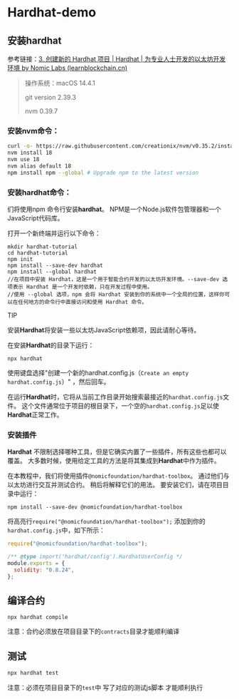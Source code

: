 # Hardhat-demo

## 安装hardhat

参考链接：[3. 创建新的 Hardhat 项目 | Hardhat | 为专业人士开发的以太坊开发环境 by Nomic Labs (learnblockchain.cn)](https://learnblockchain.cn/docs/hardhat/tutorial/creating-a-new-hardhat-project.html)

> 操作系统：macOS 14.4.1
>
> git version 2.39.3
>
> nvm 0.39.7

### 安装nvm命令：

```sh
curl -o- https://raw.githubusercontent.com/creationix/nvm/v0.35.2/install.sh | bash
nvm install 18
nvm use 18
nvm alias default 18
npm install npm --global # Upgrade npm to the latest version
```

### 安装hardhat命令：

们将使用npm 命令行安装**hardhat**。 NPM是一个Node.js软件包管理器和一个JavaScript代码库。

打开一个新终端并运行以下命令：

```shell
mkdir hardhat-tutorial 
cd hardhat-tutorial 
npm init
npm install --save-dev hardhat 
npm install --global hardhat
//在项目中安装 Hardhat，这是一个用于智能合约开发的以太坊开发环境。--save-dev 选项表示 Hardhat 是一个开发时依赖，只在开发过程中使用。
//使用 --global 选项，npm 会将 Hardhat 安装到你的系统中一个全局的位置，这样你可以在任何地方的命令行中直接访问和使用 Hardhat 命令。

```

TIP

安装**Hardhat**将安装一些以太坊JavaScript依赖项，因此请耐心等待。

在安装**Hardhat**的目录下运行：

```shell
npx hardhat
```

使用键盘选择"创建一个新的hardhat.config.js（`Create an empty hardhat.config.js`）" ，然后回车。

在运行**Hardhat**时，它将从当前工作目录开始搜索最接近的`hardhat.config.js`文件。 这个文件通常位于项目的根目录下，一个空的`hardhat.config.js`足以使**Hardhat**正常工作。

### 安装插件

**Hardhat** 不限制选择哪种工具，但是它确实内置了一些插件，所有这些也都可以覆盖。 大多数时候，使用给定工具的方法是将其集成到**Hardhat**中作为插件。

在本教程中，我们将使用插件`@nomicfoundation/hardhat-toolbox`。 通过他们与以太坊进行交互并测试合约。 稍后将解释它们的用法。 要安装它们，请在项目目录中运行：

```shell
npm install --save-dev @nomicfoundation/hardhat-toolbox
```

将高亮行`require("@nomicfoundation/hardhat-toolbox");` 添加到你的`hardhat.config.js`中，如下所示：

```js
require("@nomicfoundation/hardhat-toolbox");

/** @type import('hardhat/config').HardhatUserConfig */
module.exports = {
  solidity: "0.8.24",
};
```

## 编译合约

```shell
npx hardhat compile
```

注意：合约必须放在项目目录下的`contracts`目录才能顺利编译

## 测试

```sh
npx hardhat test
```

注意：必须在项目目录下的`test`中 写了对应的测试js脚本 才能顺利执行





